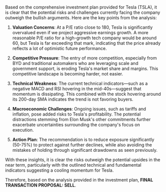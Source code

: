 Based on the comprehensive investment plan provided for Tesla (TSLA), it is clear that the potential risks and challenges currently facing the company outweigh the bullish arguments. Here are the key points from the analysis:

1. **Valuation Concerns**: At a P/E ratio close to 180, Tesla is significantly overvalued even if we project aggressive earnings growth. A more reasonable P/E ratio for a high-growth tech company would be around 60, but Tesla is far exceeding that mark, indicating that the price already reflects a lot of optimistic future performance.

2. **Competitive Pressure**: The entry of more competition, especially from BYD and traditional automakers who are leveraging scale and government support, is eroding Tesla's market share and margins. This competitive landscape is becoming harder, not easier.

3. **Technical Weakness**: The current technical indicators—such as a negative MACD and RSI hovering in the mid-40s—suggest that momentum is dissipating. This combined with the stock hovering around its 200-day SMA indicates the trend is not favoring buyers.

4. **Macroeconomic Challenges**: Ongoing issues, such as tariffs and inflation, pose added risks to Tesla's profitability. The potential distractions stemming from Elon Musk's other commitments further exacerbate uncertainties surrounding the company's focus on execution.

5. **Action Plan**: The recommendation is to reduce exposure significantly (50-75%) to protect against further declines, while also avoiding the mistakes of holding through significant drawdowns as seen previously.

With these insights, it is clear the risks outweigh the potential upsides in the near term, particularly with the outlined technical and fundamental indicators suggesting a cooling momentum for Tesla.

Therefore, based on the analysis provided in the investment plan, **FINAL TRANSACTION PROPOSAL: SELL**.